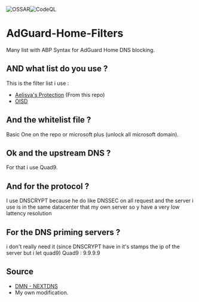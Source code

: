 ![OSSAR](https://github.com/macqael/AdGuard-Home-Filters/workflows/OSSAR/badge.svg)![CodeQL](https://github.com/macqael/AdGuard-Home-Filters/workflows/CodeQL/badge.svg)
# AdGuard-Home-Filters
Many list with ABP Syntax for AdGuard Home DNS blocking.

## AND what list do you use ?
This is the filter list i use :
- [Aelisya's Protection](https://raw.githubusercontent.com/macqael/AdGuard-Home-Filters/main/AdGuard-Home/Aelisya's-Protect-Basic.abp) (From this repo)
- [OISD](https://abp.oisd.nl/)

## And the whitelist file ?
Basic One on the repo or microsoft plus (unlock all microsoft domain).

## Ok and the upstream DNS ?
For that i use Quad9.

## And for the protocol ?
I use DNSCRYPT because he do like DNSSEC on all request and the server i use is in the same datacenter that my own server so y have a very low lattency resolution

## For the DNS priming servers ?
i don't really need it (since DNSCRYPT have in it's stamps the ip of the server but i let quad9)
Quad9 : 9.9.9.9

## Source
- [DMN - NEXTDNS](https://github.com/nextdns/metadata/)
- My own modification.
